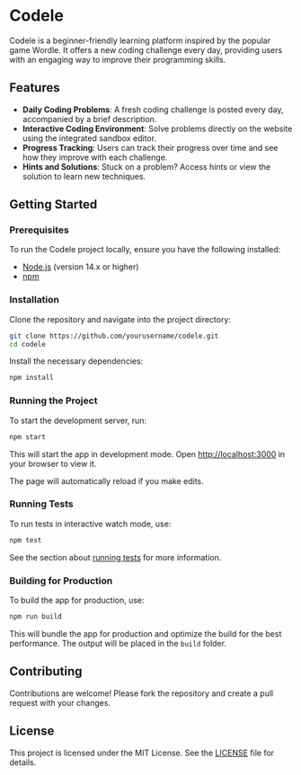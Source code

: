 
# Codele

Codele is a beginner-friendly learning platform inspired by the popular game Wordle. It offers a new coding challenge every day, providing users with an engaging way to improve their programming skills.

## Features

- **Daily Coding Problems**: A fresh coding challenge is posted every day, accompanied by a brief description.
- **Interactive Coding Environment**: Solve problems directly on the website using the integrated sandbox editor.
- **Progress Tracking**: Users can track their progress over time and see how they improve with each challenge.
- **Hints and Solutions**: Stuck on a problem? Access hints or view the solution to learn new techniques.

## Getting Started

### Prerequisites

To run the Codele project locally, ensure you have the following installed:

- [Node.js](https://nodejs.org/) (version 14.x or higher)
- [npm](https://www.npmjs.com/)

### Installation

Clone the repository and navigate into the project directory:

```bash
git clone https://github.com/yourusername/codele.git
cd codele
```

Install the necessary dependencies:

```bash
npm install
```

### Running the Project

To start the development server, run:

```bash
npm start
```

This will start the app in development mode. Open [http://localhost:3000](http://localhost:3000) in your browser to view it.

The page will automatically reload if you make edits.

### Running Tests

To run tests in interactive watch mode, use:

```bash
npm test
```

See the section about [running tests](https://create-react-app.dev/docs/running-tests/) for more information.

### Building for Production

To build the app for production, use:

```bash
npm run build
```

This will bundle the app for production and optimize the build for the best performance. The output will be placed in the `build` folder.

## Contributing

Contributions are welcome! Please fork the repository and create a pull request with your changes.

## License

This project is licensed under the MIT License. See the [LICENSE](LICENSE) file for details.